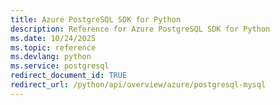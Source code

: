 ```yaml
---
title: Azure PostgreSQL SDK for Python
description: Reference for Azure PostgreSQL SDK for Python
ms.date: 10/24/2025
ms.topic: reference
ms.devlang: python
ms.service: postgresql
redirect_document_id: TRUE
redirect_url: /python/api/overview/azure/postgresql-mysql
---
```

